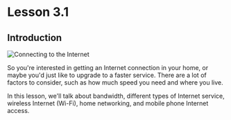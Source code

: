 # Lesson 3.1

## Introduction

![Connecting to the
Internet](https://lh3.googleusercontent.com/Gu-fRutISfJbWZ87A1EwAleX1PIDJPCbINxDVbKONdQeUq7FyzIe-AFJrXgiP1uYHN9dVItoQ8KyxpsaDixLWu94LG16pMq3xqNDFhEmLEwbn7cMMokmc1l-gV55cTV6wzQcnK8)

So you're interested in getting an Internet connection in your home, or
maybe you'd just like to upgrade to a faster service. There are a lot
of factors to consider, such as how much speed you need and where you
live.

In this lesson, we'll talk about bandwidth, different types of Internet
service, wireless Internet (Wi-Fi), home networking, and mobile phone
Internet access.
